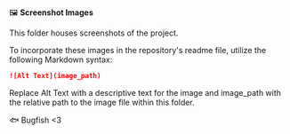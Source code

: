 🖼️ **Screenshot Images**

This folder houses screenshots of the project.

To incorporate these images in the repository's readme file, utilize the following Markdown syntax:

```markdown
![Alt Text](image_path)
```

Replace Alt Text with a descriptive text for the image and image_path with the relative path to the image file within this folder.

🐟 Bugfish <3